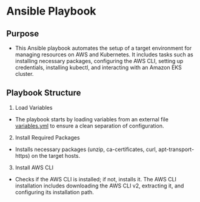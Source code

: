 # Ansible Playbook 

## Purpose
- This Ansible playbook automates the setup of a target environment for managing resources on AWS and Kubernetes. It includes tasks such as installing necessary packages, configuring the AWS CLI, setting up credentials, installing kubectl, and interacting with an Amazon EKS cluster.

## Playbook Structure
1.  Load Variables
- The playbook starts by loading variables from an external file [variables.yml](https://github.com/amrabunemr98/Deploy-FlaskApp-on-EKS-using-Azure-DevOps/blob/main/ansible/variables.yml) to ensure a clean separation of configuration.
2. Install Required Packages
- Installs necessary packages (unzip, ca-certificates, curl, apt-transport-https) on the target hosts.
3. Install AWS CLI
  - Checks if the AWS CLI is installed; if not, installs it. The AWS CLI installation includes downloading the AWS CLI v2, extracting it, and configuring its installation path.
